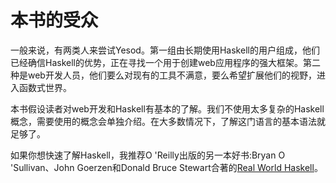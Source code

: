 # 本书的受众

一般来说，有两类人来尝试Yesod。第一组由长期使用Haskell的用户组成，他们已经确信Haskell的优势，正在寻找一个用于创建web应用程序的强大框架。第二种是web开发人员，他们要么对现有的工具不满意，要么希望扩展他们的视野，进入函数式世界。

本书假设读者对web开发和Haskell有基本的了解。我们不使用太多复杂的Haskell概念，需要使用的概念会单独介绍。在大多数情况下，了解这门语言的基本语法就足够了。

如果你想快速了解Haskell，我推荐O 'Reilly出版的另一本好书:Bryan O 'Sullivan、John Goerzen和Donald Bruce Stewart合著的[Real World Haskell](http://bit.ly/rw-haskell)。

